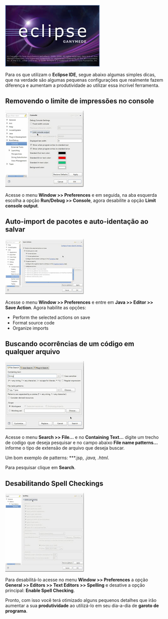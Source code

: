 ![Ajuste fino no Eclipse](/images/eclipse-logo.jpg "Ajuste fino no Eclipse")

Para os que utilizam o **Eclipse IDE**, segue abaixo algumas simples dicas, que na verdade são algumas pequenas configurações que realmente fazem diferença e aumentam a produtividade ao utilizar essa incrível ferramenta.

## Removendo o limite de impressões no console

[![Removendo o limite de impressões no console](/images/eclipse-limite-de-console-small.jpg "Removendo o limite de impressões no console")](/images/eclipse-limite-de-console.jpg "Removendo o limite de impressões no console") 

Acesse o menu **Window >> Preferences** e em seguida, na aba esquerda escolha a opção **Run/Debug >> Console**, agora desabilite a opção **Limit console output**.

## Auto-import de pacotes e auto-identação ao salvar

[![Auto-import de pacotes e auto-identação ao salvar](/images/eclipse-auto-import-auto-indent-save-small.jpg "Auto-import de pacotes e auto-identação ao salvar")](/images/eclipse-auto-import-auto-indent-save.jpg "Auto-import de pacotes e auto-identação ao salvar") 

Acesse o menu **Window >> Preferences** e entre em **Java >> Editor >> Save Action**. Agora habilite as opções:

*   Perform the selected actions on save
*   Format source code
*   Organize imports

## Buscando ocorrências de um código em qualquer arquivo

[![Buscando ocorrências de um código em qualquer arquivo](/images/eclipse-search-small.jpg "Buscando ocorrências de um código em qualquer arquivo")](/images/eclipse-search.jpg "Buscando ocorrências de um código em qualquer arquivo") 

Acesse o menu **Search >> File...** e no **Containing Text...** digite um trecho de codigo que deseja pesquisar e no campo abaixo **File name patterns...** informe o tipo de extensão de arquivo que deseja buscar.

Um bom exemplo de patterns: ***.jsp, *.java, *.html**.

Para pesquisar clique em **Search**.

## Desabilitando Spell Checkings

[![Desabilitando Spell Checkings](/images/eclipse-spellchecking-small.jpg "Desabilitando Spell Checkings")](/images/eclipse-spellchecking.jpg "Desabilitando Spell Checkings") 

Para desabilitá-lo acesse no menu **Window >> Preferences** a opção **General >> Editors >> Text Editors >> Spelling** e desative a opção principal: **Enable Spell Checking**.

Pronto, com isso você terá otimizado alguns pequenos detalhes que irão aumentar a sua **produtividade** ao utilizá-lo em seu dia-a-dia de **garoto de programa**.